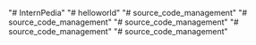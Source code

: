 "# InternPedia" 
"# helloworld" 
"# source_code_management" 
"# source_code_management" 
"# source_code_management" 
"# source_code_management" 
"# source_code_management" 
